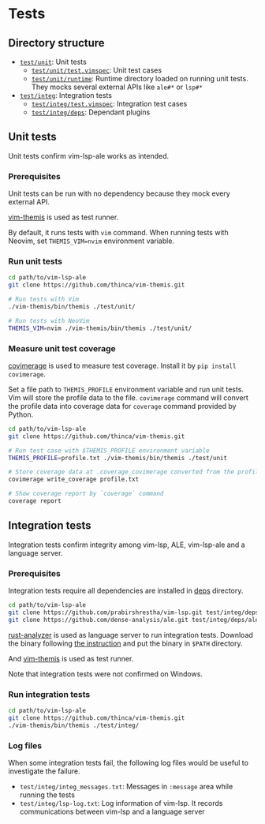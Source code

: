 Tests
=====

## Directory structure

- [`test/unit`](./unit): Unit tests
  - [`test/unit/test.vimspec`](./unit/test.vimspec): Unit test cases
  - [`test/unit/runtime`](./unit/runtime): Runtime directory loaded on running unit tests. They mocks several external APIs like `ale#*` or `lsp#*`
- [`test/integ`](./integ): Integration tests
  - [`test/integ/test.vimspec`](./integ/test.vimspec): Integration test cases
  - [`test/integ/deps`](./integ/deps): Dependant plugins

## Unit tests

Unit tests confirm vim-lsp-ale works as intended.

### Prerequisites

Unit tests can be run with no dependency because they mock every external API.

[vim-themis](https://github.com/thinca/vim-themis) is used as test runner.

By default, it runs tests with `vim` command. When running tests with Neovim, set `THEMIS_VIM=nvim` environment variable.

### Run unit tests

```sh
cd path/to/vim-lsp-ale
git clone https://github.com/thinca/vim-themis.git

# Run tests with Vim
./vim-themis/bin/themis ./test/unit/

# Run tests with NeoVim
THEMIS_VIM=nvim ./vim-themis/bin/themis ./test/unit/
```

### Measure unit test coverage

[covimerage](https://github.com/Vimjas/covimerage) is used to measure test coverage. Install it by `pip install covimerage`.

Set a file path to `THEMIS_PROFILE` environment variable and run unit tests. Vim will store the profile data to the file.
`covimerage` command will convert the profile data into coverage data for `coverage` command provided by Python.

```sh
cd path/to/vim-lsp-ale
git clone https://github.com/thinca/vim-themis.git

# Run test case with $THEMIS_PROFILE environment variable
THEMIS_PROFILE=profile.txt ./vim-themis/bin/themis ./test/unit

# Store coverage data at .coverage_covimerage converted from the profile data
covimerage write_coverage profile.txt

# Show coverage report by `coverage` command
coverage report
```

## Integration tests

Integration tests confirm integrity among vim-lsp, ALE, vim-lsp-ale and a language server.

### Prerequisites

Integration tests require all dependencies are installed in [deps](./integ/deps) directory.

```sh
cd path/to/vim-lsp-ale
git clone https://github.com/prabirshrestha/vim-lsp.git test/integ/deps/vim-lsp
git clone https://github.com/dense-analysis/ale.git test/integ/deps/ale
```

[rust-analyzer](https://rust-analyzer.github.io/) is used as language server to run integration tests.
Download the binary following [the instruction](https://rust-analyzer.github.io/manual.html#rust-analyzer-language-server-binary)
and put the binary in `$PATH` directory.

And [vim-themis](https://github.com/thinca/vim-themis) is used as test runner.

Note that integration tests were not confirmed on Windows.

### Run integration tests

```sh
cd path/to/vim-lsp-ale
git clone https://github.com/thinca/vim-themis.git
./vim-themis/bin/themis ./test/integ/
```

### Log files

When some integration tests fail, the following log files would be useful to investigate the failure.

- `test/integ/integ_messages.txt`: Messages in `:message` area while running the tests
- `test/integ/lsp-log.txt`: Log information of vim-lsp. It records communications between vim-lsp and a language server
